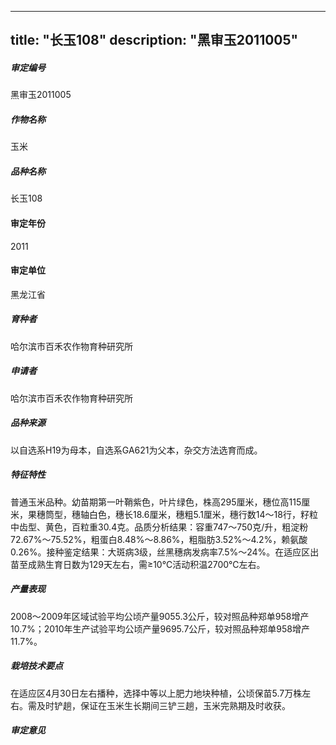 
---
title: "长玉108"
description: "黑审玉2011005"
---
##### 审定编号 
黑审玉2011005

##### 作物名称
玉米

##### 品种名称
长玉108

#### 审定年份
2011	

#### 审定单位
黑龙江省

##### 育种者
哈尔滨市百禾农作物育种研究所

##### 申请者
哈尔滨市百禾农作物育种研究所

##### 品种来源
以自选系H19为母本，自选系GA621为父本，杂交方法选育而成。

##### 特征特性
普通玉米品种。幼苗期第一叶鞘紫色，叶片绿色，株高295厘米，穗位高115厘米，果穗筒型，穗轴白色，穗长18.6厘米，穗粗5.1厘米，穗行数14～18行，籽粒中齿型、黄色，百粒重30.4克。品质分析结果：容重747～750克/升，粗淀粉72.67%～75.52%，粗蛋白8.48%～8.86%，粗脂肪3.52%～4.2%，赖氨酸0.26%。接种鉴定结果：大斑病3级，丝黑穗病发病率7.5%～24%。在适应区出苗至成熟生育日数为129天左右，需≥10℃活动积温2700℃左右。

##### 产量表现
2008～2009年区域试验平均公顷产量9055.3公斤，较对照品种郑单958增产10.7%；2010年生产试验平均公顷产量9695.7公斤，较对照品种郑单958增产11.7%。

##### 栽培技术要点
在适应区4月30日左右播种，选择中等以上肥力地块种植，公顷保苗5.7万株左右。需及时铲趟，保证在玉米生长期间三铲三趟，玉米完熟期及时收获。

##### 审定意见



